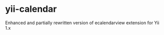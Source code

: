 yii-calendar
============

Enhanced and partially rewritten version of ecalendarview extension for Yii 1.x
